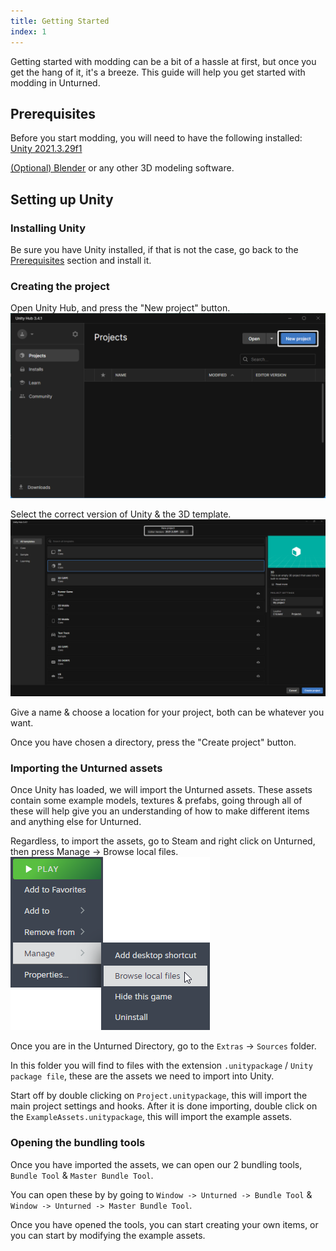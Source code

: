 ```yaml
---
title: Getting Started
index: 1
---
```

Getting started with modding can be a bit of a hassle at first, but once you get the hang of it, it's a breeze. This guide will help you get started with modding in Unturned.

## Prerequisites
Before you start modding, you will need to have the following installed:
[Unity 2021.3.29f1](https://unity.com/download)

[(Optional) Blender](https://www.blender.org/) or any other 3D modeling software.

## Setting up Unity

### Installing Unity
Be sure you have Unity installed, if that is not the case, go back to the [Prerequisites](#prerequisites) section and install it.

### Creating the project
Open Unity Hub, and press the "New project" button.
![New project.](../assets/22062d.png)

Select the correct version of Unity & the 3D template.
![Unity version.](../assets/22369a.png)

Give a name & choose a location for your project, both can be whatever you want.

Once you have chosen a directory, press the "Create project" button.

### Importing the Unturned assets
Once Unity has loaded, we will import the Unturned assets.
These assets contain some example models, textures & prefabs, going through all of these will help give you an understanding of how to make different items and anything else for Unturned.

Regardless, to import the assets, go to Steam and right click on Unturned, then press Manage -> Browse local files.
![Browse local files.](../assets/7bb890.png)

Once you are in the Unturned Directory, go to the `Extras` -> `Sources` folder.

In this folder you will find to files with the extension `.unitypackage` / `Unity package file`, these are the assets we need to import into Unity.

Start off by double clicking on `Project.unitypackage`, this will import the main project settings and hooks.
After it is done importing, double click on the `ExampleAssets.unitypackage`, this will import the example assets.

### Opening the bundling tools
Once you have imported the assets, we can open our 2 bundling tools, `Bundle Tool` & `Master Bundle Tool`.

You can open these by by going to `Window -> Unturned -> Bundle Tool` & `Window -> Unturned -> Master Bundle Tool`.

Once you have opened the tools, you can start creating your own items, or you can start by modifying the example assets.
